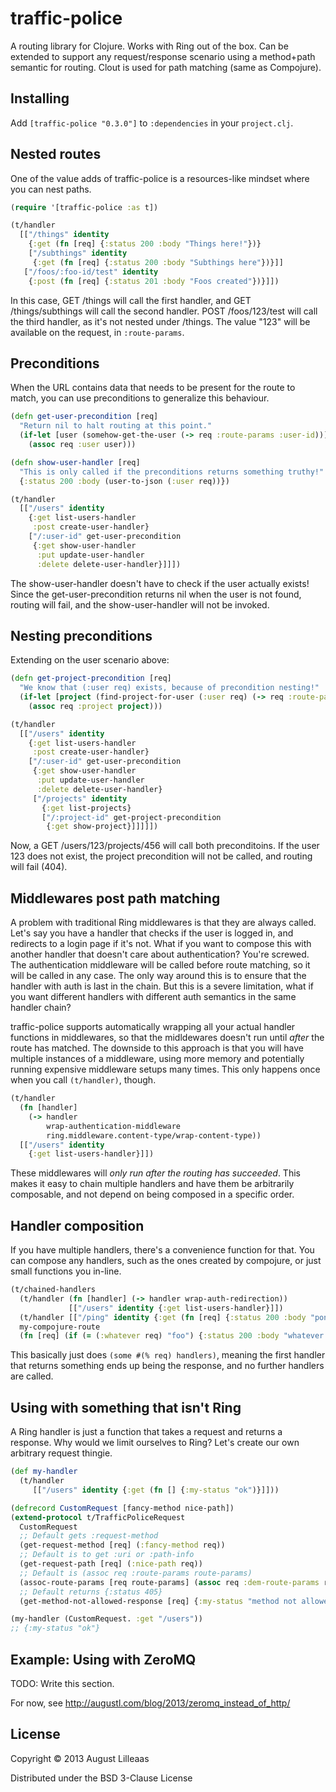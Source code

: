 # traffic-police

A routing library for Clojure. Works with Ring out of the box. Can be extended to support any request/response scenario using a method+path semantic for routing. Clout is used for path matching (same as Compojure).

## Installing

Add `[traffic-police "0.3.0"]` to `:dependencies` in your `project.clj`.

## Nested routes

One of the value adds of traffic-police is a resources-like mindset where you can nest paths.

```clj
(require '[traffic-police :as t])

(t/handler
  [["/things" identity
    {:get (fn [req] {:status 200 :body "Things here!"})}
    ["/subthings" identity
     {:get (fn [req] {:status 200 :body "Subthings here"})}]]
   ["/foos/:foo-id/test" identity
    {:post (fn [req] {:status 201 :body "Foos created"})}]])
```

In this case, GET /things will call the first handler, and GET /things/subthings will call the second handler. POST /foos/123/test will call the third handler, as it's not nested under /things. The value "123" will be available on the request, in `:route-params`.

## Preconditions

When the URL contains data that needs to be present for the route to match, you can use preconditions to generalize this behaviour.

```clj
(defn get-user-precondition [req]
  "Return nil to halt routing at this point."
  (if-let [user (somehow-get-the-user (-> req :route-params :user-id))]
    (assoc req :user user)))

(defn show-user-handler [req]
  "This is only called if the preconditions returns something truthy!"
  {:status 200 :body (user-to-json (:user req))})

(t/handler
  [["/users" identity
    {:get list-users-handler
     :post create-user-handler}
    ["/:user-id" get-user-precondition
     {:get show-user-handler
      :put update-user-handler
      :delete delete-user-handler}]]])
```

The show-user-handler doesn't have to check if the user actually exists! Since the get-user-precondition returns nil when the user is not found, routing will fail, and the show-user-handler will not be invoked.

## Nesting preconditions

Extending on the user scenario above:

```clj
(defn get-project-precondition [req]
  "We know that (:user req) exists, because of precondition nesting!"
  (if-let [project (find-project-for-user (:user req) (-> req :route-params :project-id))]
    (assoc req :project project)))

(t/handler
  [["/users" identity
    {:get list-users-handler
     :post create-user-handler}
    ["/:user-id" get-user-precondition
     {:get show-user-handler
      :put update-user-handler
      :delete delete-user-handler}
     ["/projects" identity
       {:get list-projects}
       ["/:project-id" get-project-precondition
        {:get show-project}]]]]])
```

Now, a GET /users/123/projects/456 will call both preconditoins. If the user 123 does not exist, the project precondition will not be called, and routing will fail (404).


## Middlewares post path matching

A problem with traditional Ring middlewares is that they are always called. Let's say you have a handler that checks if the user is logged in, and redirects to a login page if it's not. What if you want to compose this with another handler that doesn't care about authentication? You're screwed. The authentication middleware will be called before route matching, so it will be called in any case. The only way around this is to ensure that the handler with auth is last in the chain. But this is a severe limitation, what if you want different handlers with different auth semantics in the same handler chain?

traffic-police supports automatically wrapping all your actual handler functions in middlewares, so that the midldewares doesn't run until _after_ the route has matched. The downside to this approach is that you will have multiple instances of a middleware, using more memory and potentially running expensive middleware setups many times. This only happens once when you call `(t/handler)`, though.

```clj
(t/handler
  (fn [handler]
    (-> handler
        wrap-authentication-middleware
        ring.middleware.content-type/wrap-content-type))
  [["/users" identity
    {:get list-users-handler}]])
```

These middlewares will _only run after the routing has succeeded_. This makes it easy to chain multiple handlers and have them be arbitrarily composable, and not depend on being composed in a specific order.

## Handler composition

If you have multiple handlers, there's a convenience function for that. You can compose any handlers, such as the ones created by compojure, or just small functions you in-line.

```clj
(t/chained-handlers
  (t/handler (fn [handler] (-> handler wrap-auth-redirection))
             [["/users" identity {:get list-users-handler}]])
  (t/handler [["/ping" identity {:get (fn [req] {:status 200 :body "pong"})}]])
  my-compojure-route
  (fn [req] (if (= (:whatever req) "foo") {:status 200 :body "whatever was foo"})))
```

This basically just does `(some #(% req) handlers)`, meaning the first handler that returns something ends up being the response, and no further handlers are called.

## Using with something that isn't Ring

A Ring handler is just a function that takes a request and returns a response. Why would we limit ourselves to Ring? Let's create our own arbitrary request thingie.

```clj
(def my-handler
  (t/handler
     [["/users" identity {:get (fn [] {:my-status "ok")}]]))

(defrecord CustomRequest [fancy-method nice-path])
(extend-protocol t/TrafficPoliceRequest
  CustomRequest
  ;; Default gets :request-method
  (get-request-method [req] (:fancy-method req))
  ;; Default is to get :uri or :path-info
  (get-request-path [req] (:nice-path req))
  ;; Default is (assoc req :route-params route-params)
  (assoc-route-params [req route-params] (assoc req :dem-route-params route-params))
  ;; Default returns {:status 405}
  (get-method-not-allowed-response [req] {:my-status "method not allowed"}))

(my-handler (CustomRequest. :get "/users"))
;; {:my-status "ok"}
```

## Example: Using with ZeroMQ

TODO: Write this section.

For now, see http://augustl.com/blog/2013/zeromq_instead_of_http/

## License

Copyright © 2013 August Lilleaas

Distributed under the BSD 3-Clause License
